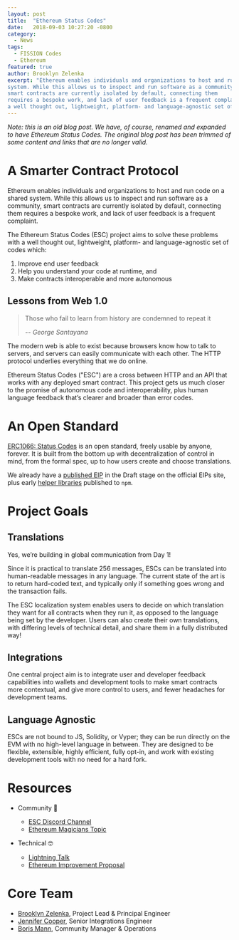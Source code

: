 ```yaml
---
layout: post
title:  "Ethereum Status Codes"
date:   2018-09-03 10:27:20 -0800
category:
  - News
tags:
  - FISSION Codes
  - Ethereum
featured: true
author: Brooklyn Zelenka
excerpt: "Ethereum enables individuals and organizations to host and run code on a shared
system. While this allows us to inspect and run software as a community,
smart contracts are currently isolated by default, connecting them
requires a bespoke work, and lack of user feedback is a frequent complaint. The Ethereum Status Codes (ESC) project aims to solve these problems with
a well thought out, lightweight, platform- and language-agnostic set of codes"
---
```


_Note: this is an old blog post. We have, of course, renamed and expanded to have Ethereum Status Codes. The original blog post has been trimmed of some content and links that are no longer valid._

# A Smarter Contract Protocol

Ethereum enables individuals and organizations to host and run code on a shared
system. While this allows us to inspect and run software as a community,
smart contracts are currently isolated by default, connecting them
requires a bespoke work, and lack of user feedback is a frequent complaint.

The Ethereum Status Codes (ESC) project aims to solve these problems with
a well thought out, lightweight, platform- and language-agnostic set of codes which:

1. Improve end user feedback
2. Help you understand your code at runtime, and
3. Make contracts interoperable and more autonomous

## Lessons from Web 1.0

> Those who fail to learn from history are condemned to repeat it
>
> -- <cite>George Santayana</cite>

The modern web is able to exist because browsers know how to talk to servers,
and servers can easily communicate with each other. The HTTP protocol
underlies everything that we do online.

Ethereum Status Codes ("ESC") are a cross between HTTP and an API that works
with any deployed smart contract. This project gets us much closer to the
promise of autonomous code and interoperability, plus human language feedback
that’s clearer and broader than error codes.

# An Open Standard

[ERC1066: Status Codes](https://eips.ethereum.org/EIPS/eip-1066) is an open standard,
freely usable by anyone, forever. It is built from the bottom up with
decentralization of control in mind, from the formal spec, up to how users
create and choose translations.

We already have a [published EIP](https://eips.ethereum.org/EIPS/eip-1066)
in the Draft stage on the official EIPs site, plus early
[helper libraries](https://www.npmjs.com/package/ethereum-status-codes)
 published to `npm`.

# Project Goals

## Translations

Yes, we’re building in global communication from Day 1!

Since it is practical to translate 256 messages, ESCs can be translated into
human-readable messages in any language. The current state of the art is to
return hard-coded text, and typically only if something goes wrong
and the transaction fails.

The ESC localization system enables users to decide on which translation they
want for all contracts when they run it, as opposed to the language being
set by the developer. Users can also create their own translations, with differing
levels of technical detail, and share them in a fully distributed way!

## Integrations
One central project aim is to integrate user and developer feedback capabilities
into wallets and development tools to make smart contracts more contextual,
and give more control to users, and fewer headaches for development teams.

## Language Agnostic

ESCs are not bound to JS, Solidity, or Vyper; they can be run directly
on the EVM with no high-level language in between. They are designed to be
flexible, extensible, highly efficient, fully opt-in, and work with existing
development tools with no need for a hard fork.

# Resources

* Community 🙌
  * [ESC Discord Channel](https://discord.gg/hQfgyz2)
  * [Ethereum Magicians Topic](https://ethereum-magicians.org/t/erc-1066-ethereum-status-codes-esc/283)

* Technical 🤓
  * [Lightning Talk](https://view.ly/v/eljSU6DKXpyC)
  * [Ethereum Improvement Proposal](https://eips.ethereum.org/EIPS/eip-1066)

# Core Team

* [Brooklyn Zelenka](https://github.com/expede), Project Lead & Principal Engineer
* [Jennifer Cooper](https://github.com/jenncoop), Senior Integrations Engineer
* [Boris Mann](https://twitter.com/bmann), Community Manager & Operations
